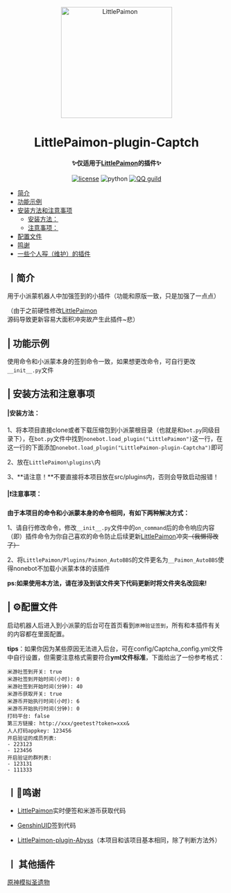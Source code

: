 <p align="center" >
  <a href="https://github.com/CMHopeSunshine/LittlePaimon/tree/nonebot2"><img src="https://s1.ax1x.com/2023/02/05/pS62DJK.png" width="256" height="256" alt="LittlePaimon"></a>
</p>
<h1 align="center">LittlePaimon-plugin-Captch</h1>
<h4 align="center">✨仅适用于<a href="https://github.com/CMHopeSunshine/LittlePaimon" target="_blank">LittlePaimon</a>的插件✨</h4>
<p align="center">
    <a href="https://cdn.jsdelivr.net/gh/CMHopeSunshine/LittlePaimon@master/LICENSE"><img src="https://img.shields.io/github/license/CMHopeSunshine/LittlePaimon" alt="license"></a>
    <img src="https://img.shields.io/badge/Python-3.8+-yellow" alt="python">
    <a href="https://qun.qq.com/qqweb/qunpro/share?_wv=3&_wwv=128&inviteCode=MmWrI&from=246610&biz=ka"><img src="https://img.shields.io/badge/QQ频道交流-尘世闲游-blue?style=flat-square" alt="QQ guild"></a>
</p>

<!-- TOC -->
  * [简介](#丨简介)
  * [功能示例](#-功能示例)
  * [安装方法和注意事项](#-安装方法和注意事项)
      * [安装方法：](#安装方法)
      * [注意事项：](#注意事项)
  * [配置文件](#-配置文件)
  * [鸣谢](#丨鸣谢)
  * [一些个人~~写~~（维护）的插件](#丨-其他插件)
<!-- TOC -->

## 丨简介

用于小派蒙机器人中加强签到的小插件（功能和原版一致，只是加强了一点点）

（由于之前硬性修改[LittlePaimon](https://github.com/CMHopeSunshine/LittlePaimon)源码导致更新容易大面积冲突故产生此插件~悲）

## | 功能示例
使用命令和小派蒙本身的签到命令一致，如果想更改命令，可自行更改`__init__.py`文件

## | 安装方法和注意事项
#### |安装方法：
1、将本项目直接clone或者下载压缩包到小派蒙根目录（也就是和`bot.py`同级目录下），在`bot.py`文件中找到`nonebot.load_plugin("LittlePaimon")`这一行，在这一行的下面添加`nonebot.load_plugin("LittlePaimon-plugin-Captcha")`即可

2、放在`LittlePaimon\plugins\`内

3、**请注意！**不要直接将本项目放在src/plugins内，否则会导致启动报错！

#### |❗注意事项：
**由于本项目的命令和小派蒙本身的命令相同，有如下两种解决方式：**

1、请自行修改命令，修改`__init__.py`文件中的`on_command`后的命令响应内容（即）插件命令为你自己喜欢的命令防止后续更新[LittlePaimon](https://github.com/CMHopeSunshine/LittlePaimon)冲突~~（我懒得改了）~~

2、将`LittlePaimon/Plugins/Paimon_AutoBBS`的文件更名为`__Paimon_AutoBBS`使得nonebot不加载小派蒙本体的该插件

**ps:如果使用本方法，请在涉及到该文件夹下代码更新时将文件夹名改回来!**

## | ⚙️配置文件

启动机器人后进入到小派蒙的后台可在首页看到`原神验证签到`，所有和本插件有关的内容都在里面配置。

**tips**：如果你因为某些原因无法进入后台，可在config/Captcha_config.yml文件中自行设置，但需要注意格式需要符合**yml文件标准**，下面给出了一份参考格式：


	米游社签到开关: true
	米游社签到开始时间(小时): 0
	米游社签到开始时间(分钟): 40
	米游币获取开关: true
	米游币开始执行时间(小时): 6
	米游币开始执行时间(分钟): 0
	打码平台: false
	第三方链接: http://xxx/geetest?token=xxx&
	人人打码appkey: 123456
	开启验证的成员列表:
	- 223123
	- 123456
	开启验证的群列表:
	- 123131
	- 111333


## 丨💸鸣谢

* [LittlePaimon](https://github.com/CMHopeSunshine/LittlePaimon)实时便签和米游币获取代码

* [GenshinUID](https://github.com/KimigaiiWuyi/GenshinUID/tree/nonebot2-beta1)签到代码

* [LittlePaimon-plugin-Abyss](https://github.com/CM-Edelweiss/LittlePaimon-plugin-Abyss)（本项目和该项目基本相同，除了判断方法外）



## 丨 其他插件

[原神模拟圣遗物](https://github.com/forchannot/nonebot_plugin_artifact)